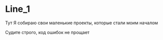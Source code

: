 # Line_1
Тут Я собираю свои маленькие проекты, которые стали моим началом

Судите строго, код ошибок не прощает
